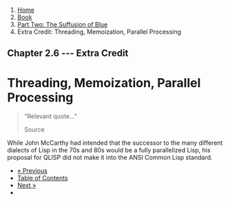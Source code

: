 <ol class="breadcrumb">
  <li><a href="/">Home</a></li>
  <li><a href="/book/">Book</a></li>
  <li><a href="/book/2-0-0-overview/">Part Two: The Suffusion of Blue</a></li>
  <li class="active">Extra Credit: Threading, Memoization, Parallel Processing</li>
</ol>

## Chapter 2.6 --- Extra Credit

# Threading, Memoization, Parallel Processing

> "Relevant quote..."
> <footer>Source</footer>

While John McCarthy had intended that the successor to the many different dialects of Lisp in the 70s and 80s would be a fully parallelized Lisp, his proposal for QLISP did not make it into the ANSI Common Lisp standard.

<ul class="pager">
  <li class="previous"><a href="/book/2-05-0-extended-types/">&laquo; Previous</a></li>
  <li><a href="/book/">Table of Contents</a></li>
  <li class="next"><a href="/book/2-07-0-logic-and-more-math/">Next &raquo;</a><li>
</ul>
